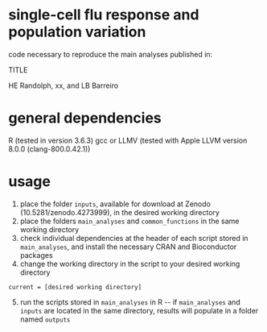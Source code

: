 # single-cell flu response and population variation
code necessary to reproduce the main analyses published in:

TITLE

HE Randolph, xx, and LB Barreiro

# general dependencies
R (tested in version 3.6.3)
gcc or LLMV (tested with Apple LLVM version 8.0.0 (clang-800.0.42.1))

# usage
1. place the folder `inputs`, available for download at Zenodo (10.5281/zenodo.4273999), in the desired working directory
2. place the folders `main_analyses` and `common_functions` in the same working directory
3. check individual dependencies at the header of each script stored in `main_analyses`, and install the necessary CRAN and Bioconductor packages
4. change the working directory in the script to your desired working directory
```
current = [desired working directory]
```
5. run the scripts stored in `main_analyses` in R -- if `main_analyses` and `inputs` are located in the same directory, results will populate in a folder named `outputs`
